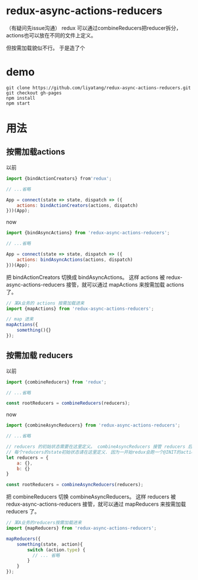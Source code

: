 # redux-async-actions-reducers
（有疑问先issue沟通）
redux 可以通过combineReducers把reducer拆分， actions也可以放在不同的文件上定义。

但按需加载貌似不行。 于是造了个

# demo

```
git clone https://github.com/liyatang/redux-async-actions-reducers.git
git checkout gh-pages
npm install
npm start
```

# 用法

## 按需加载actions

以前
```javascript
import {bindActionCreators} from'redux';

// ...省略

App = connect(state => state, dispatch => ({
    actions: bindActionCreators(actions, dispatch)
}))(App);
```

now
```javascript
import {bindAsyncActions} from 'redux-async-actions-reducers';

// ...省略

App = connect(state => state, dispatch => ({
    actions: bindAsyncActions(actions, dispatch)
}))(App);
```

把 bindActionCreators 切换成 bindAsyncActions。 这样 actions 被 redux-async-actions-reducers 接管，就可以通过 mapActions 来按需加载 actions 了。

```javascript
// 某A业务的 actions 按需加载进来
import {mapActions} from 'redux-async-actions-reducers';

// map 进来
mapActions({
    something(){}
});
```

## 按需加载 reducers

以前
```javascript
import {combineReducers} from 'redux';

// ...省略

const rootReducers = combineReducers(reducers);
```

now
```javascript
import {combineAsyncReducers} from 'redux-async-actions-reducers';

// ...省略

// reducers 的初始状态需要在这里定义。 combineAsyncReducers 接管 reducers 后会转换成function.
// 每个reducers的state初始状态请在这里定义. 因为一开始redux会跑一个@INIT的action,把所有state初始化一遍。
let reducers = {
    a: {},
    b: {}
}

const rootReducers = combineAsyncReducers(reducers);
```

把 combineReducers 切换 combineAsyncReducers。 这样 reducers 被 redux-async-actions-reducers 接管，就可以通过 mapReducers 来按需加载 reducers 了。

```javascript
// 某A业务的reducers按需加载进来
import {mapReducers} from 'redux-async-actions-reducers';

mapReducers({
    something(state, action){
        switch (action.type) {
          // ... 省略
        }
    }
});
```
